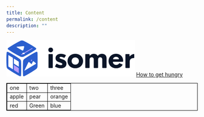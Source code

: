 ```yaml
---
title: Content
permalink: /content
description: ""
---
```

![](/images/isomer-logo.svg)
[How to get hungry](https://www.youtube.com/watch?v=lpFAg9LuVqc)


<style>
	table, th, td { 
	border: 1px solid black;
}
</style>
<table style="width:100%">
  <tr>
    <td>one</td>
    <td>two</td>
    <td>three</td>
  </tr>
	<tr>
    <td>apple</td>
    <td>pear</td>
    <td>orange</td>
  </tr>
	<tr>
    <td>red</td>
    <td>Green</td>
    <td>blue</td>
  </tr>
</table>